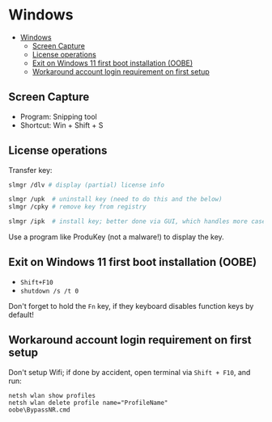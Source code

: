 # Windows

- [Windows](#windows)
  - [Screen Capture](#screen-capture)
  - [License operations](#license-operations)
  - [Exit on Windows 11 first boot installation (OOBE)](#exit-on-windows-11-first-boot-installation-oobe)
  - [Workaround account login requirement on first setup](#workaround-account-login-requirement-on-first-setup)

## Screen Capture

- Program: Snipping tool
- Shortcut: Win + Shift + S

## License operations

Transfer key:

```sh
slmgr /dlv # display (partial) license info

slmgr /upk  # uninstall key (need to do this and the below)
slmgr /cpky # remove key from registry

slmgr /ipk  # install key; better done via GUI, which handles more cases
```

Use a program like ProduKey (not a malware!) to display the key.

## Exit on Windows 11 first boot installation (OOBE)

- `Shift+F10`
- `shutdown /s /t 0`

Don't forget to hold the `Fn` key, if they keyboard disables function keys by default!

## Workaround account login requirement on first setup

Don't setup Wifi; if done by accident, open terminal via `Shift + F10`, and run:

    netsh wlan show profiles
    netsh wlan delete profile name="ProfileName"
    oobe\BypassNR.cmd
